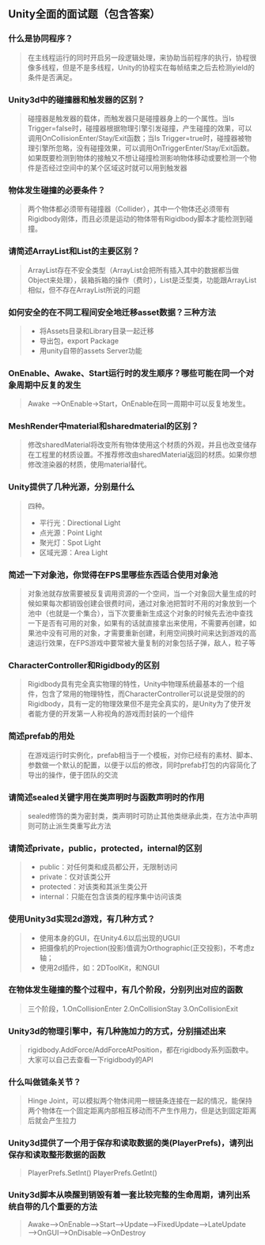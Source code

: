 ## Unity全面的面试题（包含答案）  

### 什么是协同程序？  
> 在主线程运行的同时开启另一段逻辑处理，来协助当前程序的执行，协程很像多线程，但是不是多线程，Unity的协程实在每帧结束之后去检测yield的条件是否满足。  

### Unity3d中的碰撞器和触发器的区别？  
> 碰撞器是触发器的载体，而触发器只是碰撞器身上的一个属性。当Is Trigger=false时，碰撞器根据物理引擎引发碰撞，产生碰撞的效果，可以调用OnCollisionEnter/Stay/Exit函数；当Is Trigger=true时，碰撞器被物理引擎所忽略，没有碰撞效果，可以调用OnTriggerEnter/Stay/Exit函数。如果既要检测到物体的接触又不想让碰撞检测影响物体移动或要检测一个物件是否经过空间中的某个区域这时就可以用到触发器  

### 物体发生碰撞的必要条件？  
> 两个物体都必须带有碰撞器（Collider），其中一个物体还必须带有Rigidbody刚体，而且必须是运动的物体带有Rigidbody脚本才能检测到碰撞。  

### 请简述ArrayList和List的主要区别？  
> ArrayList存在不安全类型（ArrayList会把所有插入其中的数据都当做Object来处理），装箱拆箱的操作（费时），List是泛型类，功能跟ArrayList相似，但不存在ArrayList所说的问题  

### 如何安全的在不同工程间安全地迁移asset数据？三种方法   
> * 将Assets目录和Library目录一起迁移  
> * 导出包，export Package  
> * 用unity自带的assets Server功能  

### OnEnable、Awake、Start运行时的发生顺序？哪些可能在同一个对象周期中反复的发生  
> Awake –>OnEnable->Start，OnEnable在同一周期中可以反复地发生。  

### MeshRender中material和sharedmaterial的区别？  
> 修改sharedMaterial将改变所有物体使用这个材质的外观，并且也改变储存在工程里的材质设置。不推荐修改由sharedMaterial返回的材质。如果你想修改渲染器的材质，使用material替代。  

### Unity提供了几种光源，分别是什么  
> 四种。  
>* 平行光：Directional Light  
>* 点光源：Point Light  
>* 聚光灯：Spot Light  
>* 区域光源：Area Light  

### 简述一下对象池，你觉得在FPS里哪些东西适合使用对象池  
> 对象池就存放需要被反复调用资源的一个空间，当一个对象回大量生成的时候如果每次都销毁创建会很费时间，通过对象池把暂时不用的对象放到一个池中（也就是一个集合），当下次要重新生成这个对象的时候先去池中查找一下是否有可用的对象，如果有的话就直接拿出来使用，不需要再创建，如果池中没有可用的对象，才需要重新创建，利用空间换时间来达到游戏的高速运行效果，在FPS游戏中要常被大量复制的对象包括子弹，敌人，粒子等  

### CharacterController和Rigidbody的区别  
> Rigidbody具有完全真实物理的特性，Unity中物理系统最基本的一个组件，包含了常用的物理特性，而CharacterController可以说是受限的的Rigidbody，具有一定的物理效果但不是完全真实的，是Unity为了使开发者能方便的开发第一人称视角的游戏而封装的一个组件  

### 简述prefab的用处  
> 在游戏运行时实例化，prefab相当于一个模板，对你已经有的素材、脚本、参数做一个默认的配置，以便于以后的修改，同时prefab打包的内容简化了导出的操作，便于团队的交流  

### 请简述sealed关键字用在类声明时与函数声明时的作用  
> sealed修饰的类为密封类，类声明时可防止其他类继承此类，在方法中声明则可防止派生类重写此方法  

### 请简述private，public，protected，internal的区别  
>* public：对任何类和成员都公开，无限制访问  
>* private：仅对该类公开  
>* protected：对该类和其派生类公开  
>* internal：只能在包含该类的程序集中访问该类  

### 使用Unity3d实现2d游戏，有几种方式？  
>* 使用本身的GUI，在Unity4.6以后出现的UGUI  
>* 把摄像机的Projection(投影)值调为Orthographic(正交投影)，不考虑z轴；  
>* 使用2d插件，如：2DToolKit，和NGUI  

### 在物体发生碰撞的整个过程中，有几个阶段，分别列出对应的函数  
> 三个阶段，1.OnCollisionEnter 2.OnCollisionStay 3.OnCollisionExit  

### Unity3d的物理引擎中，有几种施加力的方式，分别描述出来  
> rigidbody.AddForce/AddForceAtPosition，都在rigidbody系列函数中。大家可以自己去查看一下rigidbody的API  

### 什么叫做链条关节？  
> Hinge Joint，可以模拟两个物体间用一根链条连接在一起的情况，能保持两个物体在一个固定距离内部相互移动而不产生作用力，但是达到固定距离后就会产生拉力  
### Unity3d提供了一个用于保存和读取数据的类(PlayerPrefs)，请列出保存和读取整形数据的函数  
> PlayerPrefs.SetInt() PlayerPrefs.GetInt()  

### Unity3d脚本从唤醒到销毁有着一套比较完整的生命周期，请列出系统自带的几个重要的方法  
> Awake——>OnEnable–>Start——>Update——>FixedUpdate——>LateUpdate——>OnGUI——>OnDisable——>OnDestroy  


